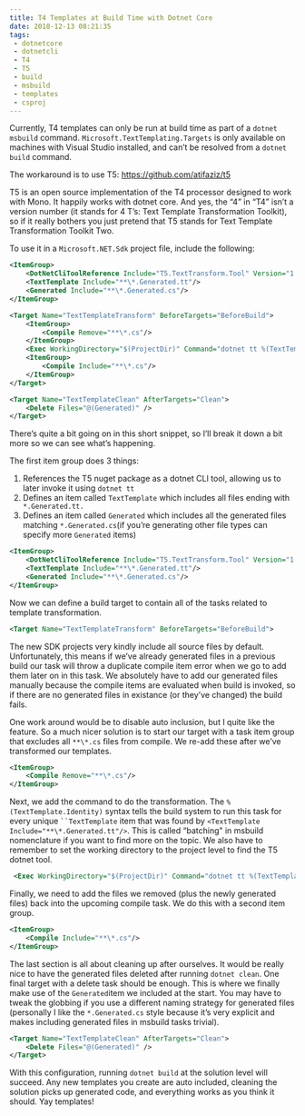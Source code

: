 ```yaml
---
title: T4 Templates at Build Time with Dotnet Core
date: 2018-12-13 08:21:35
tags:
 - dotnetcore
 - dotnetcli
 - T4
 - T5
 - build
 - msbuild
 - templates
 - csproj
---
```

Currently, T4 templates can only be run at build time as part of a `​dotnet msbuild`​ command. `Microsoft.TextTemplating.Targets` is only available on machines with Visual Studio installed, and can’t be resolved from a `​dotnet build`​ command.

The workaround is to use T5: <https://github.com/atifaziz/t5>

T5 is an open source implementation of the T4 processor designed to work with Mono. It happily works with dotnet core. And yes, the “4” in “T4” isn’t a version number (it stands for 4 T’s: Text Template Transformation Toolkit), so if it really bothers you just pretend that T5 stands for Text Template Transformation Toolkit Two.

To use it in a `​Microsoft.NET.Sdk`​ project file, include the following:

```xml
<ItemGroup>
    <DotNetCliToolReference Include="T5.TextTransform.Tool" Version="1.1.0-*"/>
    <TextTemplate Include="**\*.Generated.tt"/>
    <Generated Include="**\*.Generated.cs"/>
</ItemGroup>

<Target Name="TextTemplateTransform" BeforeTargets="BeforeBuild">
    <ItemGroup>
        <Compile Remove="**\*.cs"/>
    </ItemGroup>
    <Exec WorkingDirectory="$(ProjectDir)" Command="dotnet tt %(TextTemplate.Identity)"/>
    <ItemGroup>
        <Compile Include="**\*.cs"/>
    </ItemGroup>
</Target>

<Target Name="TextTemplateClean" AfterTargets="Clean">
    <Delete Files="@(Generated)" />
</Target>
```

There’s quite a bit going on in this short snippet, so I’ll break it down a bit more so we can see what’s happening.

The first item group does 3 things:

1. References the T5 nuget package as a dotnet CLI tool, allowing us to later invoke it using `​dotnet tt`​
2. Defines an item called `​TextTemplate`​ which includes all files ending with `​*.Generated.tt.`
3. `​`​Defines an item called `​Generated`​ which includes all the generated files matching `​*.Generated.cs`​ (if you’re generating other file types can specify more `​Generated`​ items)

```xml
<ItemGroup>
    <DotNetCliToolReference Include="T5.TextTransform.Tool" Version="1.1.0-*"/>
    <TextTemplate Include="**\*.Generated.tt"/>
    <Generated Include="**\*.Generated.cs"/>
</ItemGroup>
```

Now we can define a build target to contain all of the tasks related to template transformation.

```xml
<Target Name="TextTemplateTransform" BeforeTargets="BeforeBuild">
```

The new SDK projects very kindly include all source files by default. Unfortunately, this means if we’ve already generated files in a previous build our task will throw a duplicate compile item error when we go to add them later on in this task. We absolutely have to add our generated files manually because the compile items are evaluated when build is invoked, so if there are no generated files in existance (or they’ve changed) the build fails.

One work around would be to disable auto inclusion, but I quite like the feature. So a much nicer solution is to start our target with a task item group that excludes all `​**\*.cs`​ files from compile. We re-add these after we’ve transformed our templates.

```xml
<ItemGroup>
    <Compile Remove="**\*.cs"/>
</ItemGroup>
```

Next, we add the command to do the transformation. The `​%(TextTemplate.Identity)`​ syntax tells the build system to run this task for every unique `​``TextTemplate`​ item that was found by `​<TextTemplate Include="**\*.Generated.tt"/>`​. This is called “batching" in msbuild nomenclature if you want to find more on the topic. We also have to remember to set the working directory to the project level to find the T5 dotnet tool.

```xml
 <Exec WorkingDirectory="$(ProjectDir)" Command="dotnet tt %(TextTemplate.Identity)"/>
```

Finally, we need to add the files we removed (plus the newly generated files) back into the upcoming compile task. We do this with a second item group.

```xml
<ItemGroup>
    <Compile Include="**\*.cs"/>
</ItemGroup>
```

The last section is all about cleaning up after ourselves. It would be really nice to have the generated files deleted after running `​dotnet clean`​. One final target with a delete task should be enough. This is where we finally make use of the `​Generated`​ item we included at the start. You may have to tweak the globbing if you use a different naming strategy for generated files (personally I like the `​*.Generated.cs`​ style because it’s very explicit and makes including generated files in msbuild tasks trivial).

```xml
<Target Name="TextTemplateClean" AfterTargets="Clean">
    <Delete Files="@(Generated)" />
</Target>
```

With this configuration, running `​dotnet build`​ at the solution level will succeed. Any new templates you create are auto included, cleaning the solution picks up generated code, and everything works as you think it should. Yay templates!